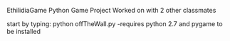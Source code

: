 EthilidiaGame
Python Game Project
Worked on with 2 other classmates

start by typing: python offTheWall.py
-requires python 2.7 and pygame to be installed
